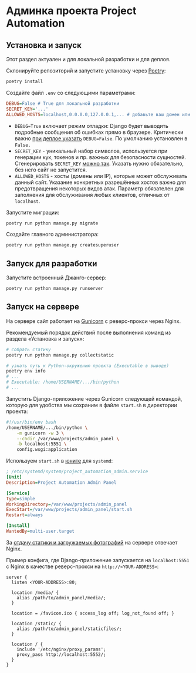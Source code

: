 # Админка проекта Project Automation

## Установка и запуск
Этот раздел актуален и для локальной разработки и для деплоя.

Склонируйте репозиторий и запустите установку через [Poetry](https://python-poetry.org):

```sh
poetry install
```

Создайте файл `.env` со следующими параметрами:

```ini
DEBUG=False # True для локальной разработки
SECRET_KEY='...'
ALLOWED_HOSTS=localhost,0.0.0.0,127.0.0.1,... # добавьте ваш домен или IP
```

- `DEBUG=True` включает режим отладки: Django будет выводить подробные сообщения об ошибках прямо в браузере. Критически важно [при деплое указать](https://docs.djangoproject.com/en/4.2/ref/settings/#std:setting-DEBUG) `DEBUG=False`. По умолчанию установлен в `False.`
- `SECRET_KEY` - уникальный набор символов, используется при генерации кук, токенов и пр. важных для безопасности сущностей. Сгенерировать `SECRET_KEY` [можно так](https://stackoverflow.com/a/57678930). Указать нужно обязательно, без него сайт не запустится.
- `ALLOWED_HOSTS` - хосты (домены или IP), которые может обслуживать данный сайт. Указание конкретных разрешённых хостов важно для предотвращения некоторых видов атак. Параметр обязателен для заполнения для обслуживания любых клиентов, отличных от `localhost`.

Запустите миграции:

```sh
poetry run python manage.py migrate
```

Создайте главного администратора:

```sh
poetry run python manage.py createsuperuser
```

## Запуск для разработки
Запустите встроенный Джанго-сервер:

```sh
poetry run python manage.py runserver
```

## Запуск на сервере
На сервере сайт работает на [Gunicorn](https://gunicorn.org) с реверс-прокси через Nginx.

Рекомендуемый порядок действий после выполнения команд из раздела «Установка и запуск»:

```sh
# собрать статику
poetry run python manage.py collectstatic

# узнать путь к Python-окружению проекта (Executable в выводе)
poetry env info
# ...
# Executable: /home/USERNAME/.../bin/python
# ...
```

Запустить Django-приложение через Gunicorn следующей командой, которую для удобства мы сохраним в файле `start.sh` в директории проекта:

```sh
#!/usr/bin/env bash
/home/USERNAME/.../bin/python \
    -m gunicorn -w 3 \
    --chdir /var/www/projects/admin_panel \
    -b localhost:5551 \
    config.wsgi:application
```

Используем `start.sh` в [юните](https://dvmn.org/encyclopedia/deploy/systemd/) для `systemd`:

```ini
; /etc/systemd/system/project_automation_admin.service
[Unit]
Description=Project Automation Admin Panel

[Service]
Type=simple
WorkingDirectory=/var/www/projects/admin_panel
ExecStart=/var/www/projects/admin_panel/start.sh
Restart=always

[Install]
WantedBy=multi-user.target
```

За [отдачу статики и загружаемых фотографий](https://dvmn.org/encyclopedia/web-server/deploy-django-nginx-gunicorn/) на сервере отвечает Nginx.

Пример конфига, где Django-приложение запускается на `localhost:5551` с Nginx в качестве реверс-прокси на `http://<YOUR-ADDRESS>`:

```nginx
server {
  listen <YOUR-ADDRESS>:80;

  location /media/ {
    alias /path/to/admin_panel/media/;
  }

  location = /favicon.ico { access_log off; log_not_found off; }

  location /static/ {
    alias /path/to/admin_panel/staticfiles/;
  }

  location / {
    include '/etc/nginx/proxy_params';
    proxy_pass http://localhost:5552/;
  }
}
```
